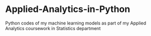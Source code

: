 # Applied-Analytics-in-Python
Python codes of my machine learning models as part of my Applied Analytics coursework in Statistics department
